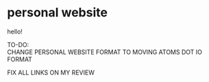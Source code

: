 # personal website 

hello!

TO-DO:  
CHANGE PERSONAL WEBSITE FORMAT TO MOVING ATOMS DOT IO FORMAT  

FIX ALL LINKS ON MY REVIEW
